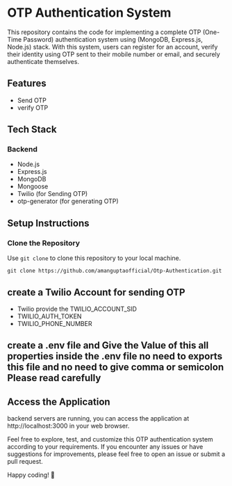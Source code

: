 # OTP Authentication System

This repository contains the code for implementing a complete OTP (One-Time Password) authentication system using (MongoDB, Express.js, Node.js) stack. With this system, users can register for an account, verify their identity using OTP sent to their mobile number or email, and securely authenticate themselves.

## Features

- Send OTP
- verify OTP

## Tech Stack

### Backend

- Node.js
- Express.js
- MongoDB
- Mongoose
- Twilio (for Sending OTP)
- otp-generator (for generating OTP)

## Setup Instructions

### Clone the Repository

Use `git clone` to clone this repository to your local machine.

```
git clone https://github.com/amanguptaofficial/Otp-Authentication.git

```

## create a Twilio Account for sending OTP

- Twilio provide the TWILIO_ACCOUNT_SID
- TWILIO_AUTH_TOKEN
- TWILIO_PHONE_NUMBER

## create a .env file and Give the Value of this all properties inside the .env file no need to exports this file and no need to give comma or semicolon Please read carefully

## Access the Application

backend servers are running, you can access the application at http://localhost:3000 in your web browser.

Feel free to explore, test, and customize this OTP authentication system according to your requirements. If you encounter any issues or have suggestions for improvements, please feel free to open an issue or submit a pull request.

Happy coding! 🚀
